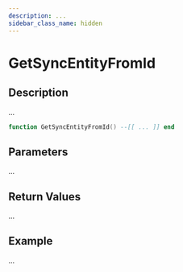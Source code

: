 ```yaml
---
description: ...
sidebar_class_name: hidden
---
```


# GetSyncEntityFromId

## Description

...

```lua
function GetSyncEntityFromId() --[[ ... ]] end
```

## Parameters

...

## Return Values

...

## Example

...

